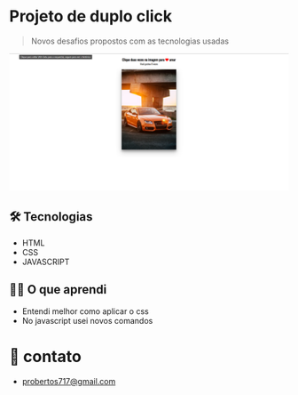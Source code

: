# Projeto de duplo click

> Novos desafios propostos com as tecnologias usadas

![preview](./.github/preview.png)

## 🛠️ Tecnologias

- HTML
- CSS
- JAVASCRIPT

## 👨‍🎓 O que aprendi

- Entendi melhor como aplicar o css
- No javascript usei novos comandos

# 🔗 contato

- probertos717@gmail.com